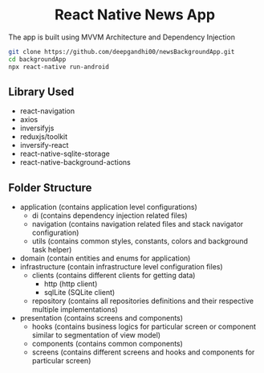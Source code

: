 <!-- Title -->
<h1 align="center">
  React Native News App
</h1>

<p>
    The app is built using MVVM Architecture and Dependency Injection
</p>

<!-- Body -->

```sh
git clone https://github.com/deepgandhi00/newsBackgroundApp.git
cd backgroundApp
npx react-native run-android
```

## Library Used

- react-navigation
- axios
- inversifyjs
- reduxjs/toolkit
- inversify-react
- react-native-sqlite-storage
- react-native-background-actions

## Folder Structure

- application (contains application level configurations)
  - di (contains dependency injection related files)
  - navigation (contains navigation related files and stack navigator configuration)
  - utils (contains common styles, constants, colors and background task helper)
- domain (contain entities and enums for application)
- infrastructure (contain infrastructure level configuration files)
  - clients (contains different clients for getting data)
    - http (http client)
    - sqlLite (SQLite client)
  - repository (contains all repositories definitions and their respective multiple implementations)
- presentation (contains screens and components)
  - hooks (contains business logics for particular screen or component similar to segmentation of view model)
  - components (contains common components)
  - screens (contains different screens and hooks and components for particular screen)
